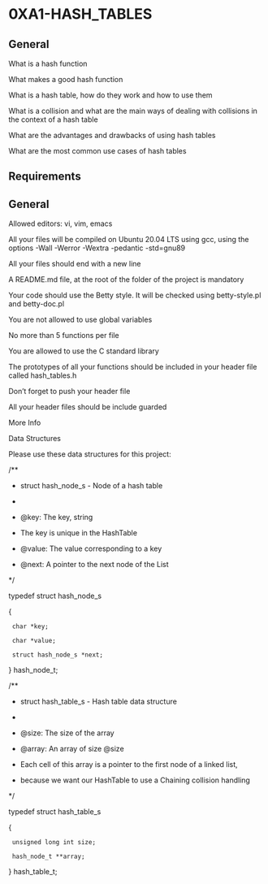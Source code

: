 # 0XA1-HASH_TABLES

## General

What is a hash function

What makes a good hash function

What is a hash table, how do they work and how to use them

What is a collision and what are the main ways of dealing with collisions in the context of a hash table

What are the advantages and drawbacks of using hash tables

What are the most common use cases of hash tables

## Requirements

## General

Allowed editors: vi, vim, emacs

All your files will be compiled on Ubuntu 20.04 LTS using gcc, using the options -Wall -Werror -Wextra -pedantic -std=gnu89

All your files should end with a new line

A README.md file, at the root of the folder of the project is mandatory

Your code should use the Betty style. It will be checked using betty-style.pl and betty-doc.pl

You are not allowed to use global variables

No more than 5 functions per file

You are allowed to use the C standard library

The prototypes of all your functions should be included in your header file called hash_tables.h

Don’t forget to push your header file

All your header files should be include guarded

More Info

Data Structures

Please use these data structures for this project:



/**

 * struct hash_node_s - Node of a hash table
 
 *
 
 * @key: The key, string
 
 * The key is unique in the HashTable
 
 * @value: The value corresponding to a key
 
 * @next: A pointer to the next node of the List
 
 */
 
typedef struct hash_node_s

{

     char *key;
     
     char *value;
     
     struct hash_node_s *next;
     
} hash_node_t;



/**

 * struct hash_table_s - Hash table data structure
 
 *
 
 * @size: The size of the array
 
 * @array: An array of size @size
 
 * Each cell of this array is a pointer to the first node of a linked list,
 
 * because we want our HashTable to use a Chaining collision handling
 
 */
 
typedef struct hash_table_s

{

     unsigned long int size;
     
     hash_node_t **array;
     
} hash_table_t;

